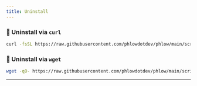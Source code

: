 ```yaml
---
title: Uninstall
---
```



### 🧹 Uninstall via `curl`

```bash
curl -fsSL https://raw.githubusercontent.com/phlowdotdev/phlow/main/scripts/uninstall-phlow.sh | bash
```

### 🧹 Uninstall via `wget`

```bash
wget -qO- https://raw.githubusercontent.com/phlowdotdev/phlow/main/scripts/uninstall-phlow.sh | bash
```
---